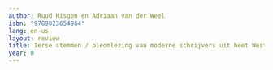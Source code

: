 ```yaml
---
author: Ruud Hisgen en Adriaan van der Weel
isbn: "9789023654964"
lang: en-us
layout: review
title: Ierse stemmen / bleomlezing van moderne schrijvers uit heet West-Eiland
year: 0
---
```

